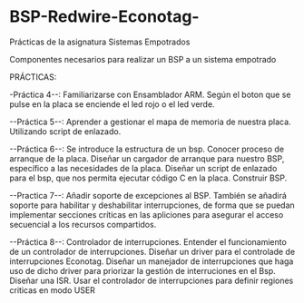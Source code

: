 BSP-Redwire-Econotag-
=====================

Prácticas de la asignatura Sistemas Empotrados

Componentes necesarios para realizar un BSP a un sistema empotrado



PRÁCTICAS:


  -Práctica 4--:
  Familiarizarse con Ensamblador ARM.
  Según el boton que se pulse en la placa se enciende el led rojo o el led verde.
  
    
  --Práctica 5--:
  Aprender a gestionar el mapa de memoria de nuestra placa.
  Utilizando script de enlazado.

  
  --Práctica 6--:
  Se introduce la estructura de un bsp.
  Conocer proceso de arranque de la placa.
  Diseñar un cargador de arranque para nuestro BSP, específico a las necesidades de la placa.
  Diseñar un script de enlazado para el bsp, que nos permita ejecutar código C en la placa.
  Construir BSP. 

  --Practica 7--:
  Añadir soporte de excepciones al BSP.
  También se añadirá soporte para habilitar y deshabilitar interrupciones, de forma que se puedan implementar secciones críticas en las apliciones para asegurar el acceso secuencial a los recursos compartidos.
  
  
  --Práctica 8--:
  Controlador de interrupciones.
  Entender el funcionamiento de un controlador de interrupciones.
  Diseñar un driver para el controlade de interrupciones Econotag.
  Diseñar un manejador de interrupciones que haga uso de dicho driver para priorizar la gestión de interruciones en el Bsp.
  Diseñar una ISR.
  Usar el controlador de interrupciones para definir regiones criticas en modo USER
